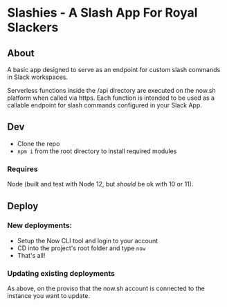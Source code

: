 # Slashies - A Slash App For Royal Slackers

## About

A basic app designed to serve as an endpoint for custom slash commands in Slack workspaces.

Serverless functions inside the /api directory are executed on the now.sh platform when called via https. Each function is intended to be used as a callable endpoint for slash commands configured in your Slack App.

## Dev

- Clone the repo
- `npm i` from the root directory to install required modules

### Requires

Node (built and test with Node 12, but _should_ be ok with 10 or 11).

## Deploy

### New deployments:

- Setup the Now CLI tool and login to your account
- CD into the project's root folder and type `now`
- That's all!

### Updating existing deployments

As above, on the proviso that the now.sh account is connected to the instance you want to update.
